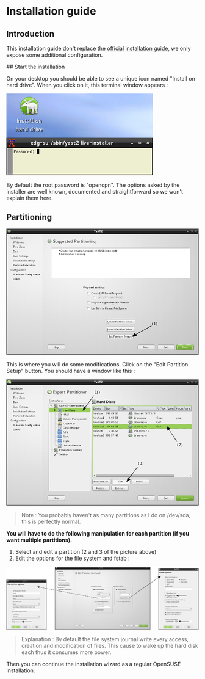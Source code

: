 # Installation guide

## Introduction

This installation guide don't replace the [official installation guide](http://doc.opensuse.org/documentation/html/openSUSE/opensuse-startup/art.osuse.installquick.html), we only expose some additional configuration.

## Start the installation

On your desktop you should be able to see a unique icon named "Install on hard drive". When you click on it, this terminal window appears :

![Password to install](img/1_launch.png)

By default the root password is "opencpn". The options asked by the installer are well known, documented and straightforward so we won't explain them here.

## Partitioning

![Partition setup](img/2_partition_setup.png)

This is where you will do some modifications. Click on the "Edit Partition Setup" button. You should have a window like this :

![Expert partitioner](img/3_partition_details.png)

> Note : You probably haven't as many partitions as I do on /dev/sda, this is perfectly normal.

**You will have to do the following manipulation for each partition (if you want multiple partitions).**

1. Select and edit a partition (2 and 3 of the picture above)
2. Edit the options for the file system and fstab :

![FS and partitions options](img/4_partition_options.png)

> Explanation : By default the file system journal write every access, creation and modification of files. This cause to wake up the hard disk each thus it consumes more power.

Then you can continue the installation wizard as a regular OpenSUSE installation.

